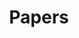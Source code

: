 ---
title: "Papers"
description: "Research publications on AI Safety, LLM Alignment, and Human-AI Interaction by Federico Torrielli."
---